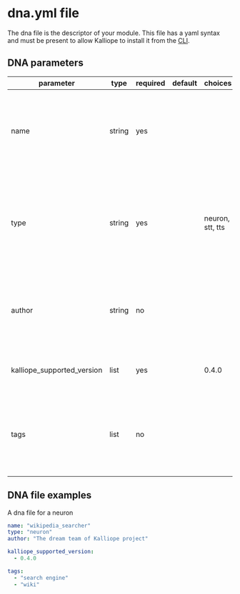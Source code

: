 # dna.yml file

The dna file is the descriptor of your module.
This file has a yaml syntax and must be present to allow Kalliope to install it from the [CLI](../kalliope_cli.md).

## DNA parameters

| parameter                  | type   | required | default | choices          | comment                                                                                                                               |
|----------------------------|--------|----------|---------|------------------|---------------------------------------------------------------------------------------------------------------------------------------|
| name                       | string | yes      |         |                  | Lowercase. It will be the name of the folder installed in ressources_dir for the target type of resource                              |
| type                       | string | yes      |         | neuron, stt, tts | The type of resource. This will be used by Kalliope install process to place the resource in the right directory set in resources_dir |
| author                     | string | no       |         |                  | String that contain info about the author of the modul like a name or a github profile page                                           |
| kalliope_supported_version | list   | yes      |         | 0.4.0            | list of kalliope version the module support. E.g `- 0.4.0`                                                                            |
| tags                       | list   | no       |         |                  | list of tags that can help to categorize the module. E.g: "email", "social network", "search engine"                                  |

## DNA file examples

A dna file for a neuron
```yml
name: "wikipedia_searcher"
type: "neuron"
author: "The dream team of Kalliope project"

kalliope_supported_version:
  - 0.4.0

tags:
  - "search engine"
  - "wiki"
```
